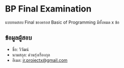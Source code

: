 # BP Final Examination

แบบทดสอบ Final ของครอส Basic of Programming มีทั้งหมด x ข้อ

## ข้อมูลผู้สอบ

- ชื่อ: วิวัฒน์
- นามสกุล: ด่วนรุ่งเรืองกุล
- อีเมล: jr.projectx@gmail.com
